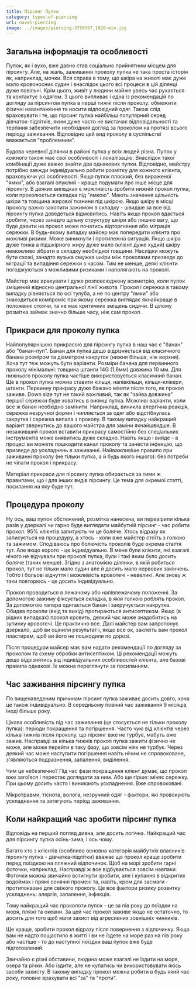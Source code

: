 ```yaml
---
title: Пірсинг Пупка
category: types-of-piercing
url: navel-piercing
image: ../images/piercing-3759367_1920-min.jpg
---
```


## Загальна інформація та особливості

Пупок, як і вухо, вже давно став соціально прийнятним місцем для пірсингу. Але, на жаль, заживання проколу пупка не така проста історія як, наприклад, мочки. Вся справа в тому, що шкіра на животі має дуже мало кровоносних судин і внаслідок цього всі процеси в цій ділянці дуже повільні.
Крім цього, живіт у людини майже увесь час рухається та контактує з одягом.
З цього випливає і одна із рекомендацій по догляду за пірсингом пупка в перші тижні після проколу: обмежити фізичні навантаження та носити відповідний одяг.
Також слід враховувати і те, що пірсинг пупка найбільш популярний серед дівчаток-підлітків, яким дуже часто не вистачає відповідальності та терпіння забезпечити необхідний догляд за проколом на протязі всього періоду заживання.
Відповідно цей вид проколу в суспільстві вважається "проблемним".

Будова черевної ділянки в районі пупка у всіх людей різна. Пупок у кожного також має свої особливості і локалізацію. Внаслідок такої комбінації дуже важко знайти два однакових пупки. Відповідно, майстру потрібно завжди індивідуально робити розмітку для кожного клієнта, враховуючи усі особливості.
Якщо пупок плоский, без вираженої "ямки", або взагалі опуклий - краще подумати про інше місце для пірсингу. В деяких випвдках є можливість зробити нижній прокол пупка, коли проколюється складка під "ямкою".
Мають значення щільність шкіри та товщина жирової тканини під шкірою.
Якщо шкіру в місці проколу важко захопити зажимом в складку - швидше за все від пірсингу пупка доведеться відмовитись.
Навіть якщо прокол вдасться зробити, через занадто щільну структуру шкіри або лишню вагу, що буде давити на прокол може початись відторгнення або міграція сережки. В будь-якому випадку майсер має попередити клієнта про можливі ризики.
Може виникнути і протилежна ситуація. Якщо шкіра дуже тонка а підшкірного жиру дуже мало (клієнт дуже худий) шкіру неможливо зібрати в складку необхідної товщини. Наслідки можуть бути схожі, занадто вузька смужка шкіри між проколами презведе до міграції та випадіння сережки з часом.
Тим не менше, деякі клієнти погоджуються з можливими ризиками і наполягають на проколі.

Майстер має врахувати і дуже розповсюджену асиметрію, коли пупок зміщений відносно центральної лінії живота. Прокол і сережка в такому випадку рівняється по осі тулуба, а не по центру "ямки" або знаходиться компроміс при якому сережка виглядає якнайкраще в положенні стоячи, та не має критичних зміщень сидячи.
В цілому розмітка займає значно більше часу, ніж сам прокол.

## Прикраси для проколу пупка

Найпопулярнішою прикрасою для пірсингу пупка в наш час є "банан" або "банан-пуп". Банан для пупка дещо відрізняється від класичного банана розміром та діаметром накруток (нижня більша, ніж верхня). Хоча тут теж можуть бути варіанти.
Розміри банана для первинного проколу мінімальні: товщина штанги 14G (1,6мм) довжина 10 мм.
Для нижнього проколу пупка частіше використовується класичний банан.
Ще в прокол пупка можна ставити кільця, напівкільця, кільця-клікери, штанги.
Первинну прикрасу дуже бажано міняти після того, як прокол заживе. Down size тут не такий важливий, так як "зайва довжина" першої сережки буде ховатись в виямці пупка.
Можливі варіанти, коли все ж банан необхідно замінити. Наприклад, виникла алергічна реакція, сережка незручної форми і чипляється за одяг або відстібнулась закрутка і сережка випала з проколу. В такому випадку найкращий варіант звернутись до вашого майстра для заміни якнайшвидше.
В незаживший прокол вставити прикрасу самостійно без спеціальних інструментів може виявитись дуже складно. Навіть якщо і вийде - в процесі ви можете пошкодити канал проколу та занести інфекцію, що призведе до ускладнень в заживанні.
Найважливіше правило при заживанні проколу (не тільки пупка, а й будь якого іншого): без потреби не чіпати прокол і прикрасу.

Матеріал прикраси для пірсингу пупка обирається за тими ж правилами, що і для інших видів пірсингу. Це тема для окремої статті, посилання на яку буде тут.

## Процедура проколу

Ну ось, ваш пупок обстежeний, розмітка нанесена, ви перевірили кілька разів у дзеркалі чи гарно буде виглядати майбутній пірсинг - час робити прокол.
95% клієнтів запитують чи це боляче. Хтось відразу як записується на процедуру, а хтось - коли вже майстер стоїть з голкою та зажимом. Сподіваюсь про болючість проколів буде окрема стаття тут. Але якщо корото - це індивідуально. В мене були клієнти, які взагалі нічого не відчували при проколі пупка, були і такі яким було досить боляче (таких менше). Згідно з анатомією ділянки, в якій робиться прокол, тут не тільки мало судин але й досить мало нервових закінчень. Тобто і больові відчуття і можливість кровотечі - невеликі. Але знову ж таки повторюсь - це досить індивідуально.

Прокол проводиться в лежачому або напівлежачому положенні. За допомогою зажиму фіксується складка, в якій голкою роблять прокол. За допомогою тапера одягається банан і закручується накрутка. Обидва проколи (вхід та вихід) протираються антисептиком. Якщо (в рідких випадках) прокол кровить, деякий час може знадобитись на зупинку кровотечі. Це практично все. Далі майстер вам запропонує дзеркало, щоб ви оцінили результат і, якщо все ок, заклеїть вам прокол пластирем, щоб ви його не пошкодили по дорозі.

Після процедури майсер має вам надати рекомендації по догляду за проколом та схему обробки антисептиком.
Ці рекомендації можуть дещо відрізнятись від індивідуальних особливостей клієнта, але базові правила однакові.
Їх можна переглянути за посиланням.

## Час заживання пірсингу пупка

По вищенаведеним причинам пірсинг пупка заживає досить довго, хоча це також індивідуально.
В середньому повний час заживання 9 місяців, іноді більше року.

Цікава особливість під час заживання (це стосується не тільки проколу пупка): періоди покращення та погіршення.
Часто чую від клієнтів через кілька тижнів після проколу, що пірсинг вже не турбує, мабуть вже зажив.
Насправді за кілька тижнів прокол пупка зажити фізично не може, але може перейти в таку фазу, що зовсім ніяк не турбує.
Через деякий час може наступити погіршення навіть нічим не спровоковане, з'являються подразнення, запалення, виділення.

Чим це небезпечно? Під час фази покращення клієнт думає, що прокол вже загоївся і перестає доглядати за ним. Або ще гірше: міняє сережку. При цьому досить часто і виникають ускладнення. Вже спровоковані.

Мікротравми, тіснота, волога, незручний одяг - фактори, які провокують ускладнення та затягують період заживання.

## Коли найкращий час зробити пірсинг пупка

Відповідь на перший погляд дивна, але досить логічна.
Найкращий час для пірсингу пупка осінь-зима, і ось чому.

Багато хто з клієнтів (особливо основна категорія майбутніх власників пірсингу пупка - дівчатка-підлітки) вважає що прокол краще зробити перед поїздкою на пляжний відпочинок. Щоб на морі зробити гарні фоточки, наприклад.
Насправді ж все відбувається зовсім навпаки. Фоточки можна звичайно встигнути зробити, але і купання в відкритих водоймах і прямі сонячні промені та, навіть, крем для засмаги - протипоказані для свіжого проколу. Це все фактори ризику розвитку ускладнень: алергія, запалення, інфекція.

Тому найкращий час проколоти пупок - це за пів року до поїздки на моря, пляжі та океани. За цей час прокол заживе якщо не остаточно, то досить для того щоб мати захист від агресивних зовнішніх чинників.

Ще краще, зробити прокол відразу після повернення з відпочинку. Якщо вам не надто пощастило в житті і ви не їздете на море раз на пів року або частіше - то до наступної поїздки ваш пупок вже буде підготовлений.

Звичайно є різні обставини, людина може взагалі не їздити на моря, озера та річки. Або їздити, але не купатись чи використовувати якісь засоби захисту. В такому випадку прокол можна робити в будь який час року, головне врахувати всі "за" та "проти".
